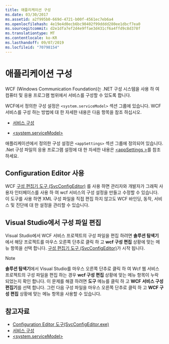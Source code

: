 ```yaml
---
title: 애플리케이션 구성
ms.date: 03/30/2017
ms.assetid: a2f995b0-669d-4721-b00f-4561ec7eb6a4
ms.openlocfilehash: 4e19e4d0ecb6bc90402f99dddd280ee1dbcf7ea0
ms.sourcegitcommit: d2e1dfa7ef2d4e9ffae3d431cf6a4ffd9c8d378f
ms.translationtype: MT
ms.contentlocale: ko-KR
ms.lasthandoff: 09/07/2019
ms.locfileid: "70798154"
---
```

# <a name="configuring-your-application"></a>애플리케이션 구성
WCF (Windows Communication Foundation)는 .NET 구성 시스템을 사용 하 여 컴퓨터 및 응용 프로그램 범위에서 서비스를 구성할 수 있도록 합니다.  
  
 WCF에서 정의한 구성 설정은 `<system.serviceModel>` 섹션 그룹에 있습니다. WCF 서비스를 구성 하는 방법에 대 한 자세한 내용은 다음 항목을 참조 하십시오.  
  
- [서비스 구성](../configuring-services.md)  
  
- [\<system.serviceModel>](../../configure-apps/file-schema/wcf/system-servicemodel.md)  
  
 애플리케이션에서 정의한 구성 설정은 `<appSettings>` 섹션 그룹에 정의되어 있습니다. .Net 구성 파일의 응용 프로그램 설정에 대 한 자세한 내용은 [ \<appSettings >](https://go.microsoft.com/fwlink/?LinkId=95159)를 참조 하세요.  
  
## <a name="using-the-configuration-editor"></a>Configuration Editor 사용  
 WCF [구성 편집기 도구 (SvcConfigEditor)](../configuration-editor-tool-svcconfigeditor-exe.md) 를 사용 하면 관리자와 개발자가 그래픽 사용자 인터페이스를 사용 하 여 wcf 서비스의 구성 설정을 만들고 수정할 수 있습니다. 이 도구를 사용 하면 XML 구성 파일을 직접 편집 하지 않고도 WCF 바인딩, 동작, 서비스 및 진단에 대 한 설정을 관리할 수 있습니다.  
  
## <a name="editing-configuration-files-in-visual-studio"></a>Visual Studio에서 구성 파일 편집  
 Visual Studio에서 WCF 서비스 프로젝트의 구성 파일을 편집 하려면 **솔루션 탐색기** 에서 해당 프로젝트를 마우스 오른쪽 단추로 클릭 하 고 **wcf 구성 편집** 상황에 맞는 메뉴 항목을 선택 합니다. [구성 편집기 도구 (SvcConfigEditor)](../configuration-editor-tool-svcconfigeditor-exe.md)가 시작 됩니다.  
  
> [!NOTE]
> **솔루션 탐색기**에서 Visual Studio를 마우스 오른쪽 단추로 클릭 하 여 Wcf 웹 서비스 프로젝트의 구성 파일을 편집 하는 경우 **wcf 구성 편집** 상황에 맞는 메뉴 항목이 누락 되었는지 확인 합니다. 이 문제를 해결 하려면 **도구** 메뉴를 클릭 하 고 **WCF 서비스 구성 편집기**를 선택 합니다. 그런 다음 구성 파일을 마우스 오른쪽 단추로 클릭 하 고 **WCF 구성 편집** 상황에 맞는 메뉴 항목을 사용할 수 있습니다.  
  
## <a name="see-also"></a>참고자료

- [Configuration Editor 도구(SvcConfigEditor.exe)](../configuration-editor-tool-svcconfigeditor-exe.md)
- [서비스 구성](../configuring-services.md)
- [\<system.serviceModel>](../../configure-apps/file-schema/wcf/system-servicemodel.md)
